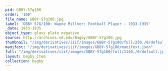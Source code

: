```yaml
---
pid: GBBY-57g100
order: '100'
file_name: GBBY-57g100.jpg
label: 'GBBY 57G/100: Wayne Millner: Football Player - 1933-1935'
_date: 1933-1935
object_type: glass plate negative
source: http://archives.nd.edu/Bagby/GBBY-57g100.jpg
thumbnail: "/img/derivatives/iiif/images/GBBY-57g100/full/250,/0/default.jpg"
manifest: "/img/derivatives/iiif/images/GBBY-57g100/manifest.json"
full: "/img/derivatives/iiif/images/GBBY-57g100/full/1140,/0/default.jpg"
layout: bagby_item
collection: bagby
---
```

